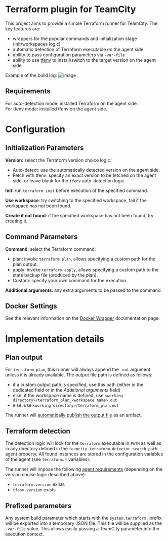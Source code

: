 # Terraform plugin for TeamCity

This project aims to provide a simple Terraform runner for TeamCity. The key features are:
* wrappers for the popular commands and initialization stage (init/workspaces logic)
* automatic detection of Terraform executable on the agent side
* ability to pass configuration parameters via `-var-file`
* ability to use [tfenv](https://github.com/tfutils/tfenv) to install/switch to the target version on the agent side

Example of the build log:
![image](https://user-images.githubusercontent.com/63649969/113509602-27608200-955f-11eb-8438-feb62088e10a.png)

## Requirements

For auto-detection mode: installed Terraform on the agent side.  
For tfenv mode: installed tfenv on the agent side.

# Configuration

## Initialization Parameters

**Version**: select the Terraform version choice logic:

* Auto-detect: use the automatically detected version on the agent side.
* Fetch with tfenv: specify an exact version to be fetched on the agent side, or leave blank for the `tfenv` auto-detection logic.

**Init**: run `terraform init` before execution of the specified command.

**Use workspace**: try switching to the specified workspace, fail if the workspace has not been found.

**Create if not found**: if the specified workspace has not been found, try creating it.

## Command Parameters

**Command**: select the Terraform command:

* plan: invoke `terraform plan`, allows specifying a custom path for the plan output.
* apply: invoke `terraform apply`, allows specifying a custom path to the state backup file (produced by the plan).
* Custom: specify your own command for the execution.

**Additional arguments**: any extra arguments to be passed to the command.

## Docker Settings

See the relevant information on the [Docker Wrapper](https://www.jetbrains.com/help/teamcity/docker-wrapper.html) documentation page.

# Implementation details

## Plan output

For `terraform plan`, this runner will always append the `-out` argument unless it is already available. The output file path is defined as follows:
* if a custom output path is specified, use this path (either in the dedicated field or in the _Additional arguments_ field)
* else, if the workspace name is defined, use `<working directory>/terraform_plan_<workspace name>.out`
* else, use `<working directory>/terraform_plan.out`

The runner will [automatically publish the output file](https://www.jetbrains.com/help/teamcity/service-messages.html#Publishing+Artifacts+while+the+Build+is+Still+in+Progress) as an artifact.

## Terraform detection

The detection logic will look for the `terraform` executable in `PATH` as well as in any directory defined in the `teamcity.terraform.detector.search.path` agent property. All found instances are stored in the configuration variables of the agent (see `terraform.*` variables).

The runner will impose the following [agent requirements](https://www.jetbrains.com/help/teamcity/agent-requirements.html) (depending on the version choise logic described above):

* `terraform.version` exists
* `tfenv.version` exists

## Prefixed parameters

Any system build parameter which starts with the `system.terraform.` prefix will be exported into a temporary JSON file. This file will be supplied as the `-var-file` value. This allows easily passing a TeamCity parameter into the execution context.
